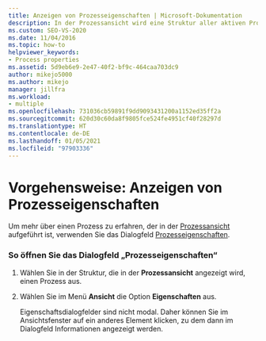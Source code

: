 ```yaml
---
title: Anzeigen von Prozesseigenschaften | Microsoft-Dokumentation
description: In der Prozessansicht wird eine Struktur aller aktiven Prozesse Ihres Systems angezeigt. Hier wird beschrieben, wie Sie die Eigenschaften eines Prozesses anzeigen, der in der Prozessansicht dargestellt ist.
ms.custom: SEO-VS-2020
ms.date: 11/04/2016
ms.topic: how-to
helpviewer_keywords:
- Process properties
ms.assetid: 5d9eb6e9-2e47-40f2-bf9c-464caa703dc9
author: mikejo5000
ms.author: mikejo
manager: jillfra
ms.workload:
- multiple
ms.openlocfilehash: 731036cb59891f9dd9093431200a1152ed35ff2a
ms.sourcegitcommit: 620d30c60da8f9805fce524fe4951cf40f28297d
ms.translationtype: HT
ms.contentlocale: de-DE
ms.lasthandoff: 01/05/2021
ms.locfileid: "97903336"
---
```

# <a name="how-to-display-process-properties"></a>Vorgehensweise: Anzeigen von Prozesseigenschaften
Um mehr über einen Prozess zu erfahren, der in der [Prozessansicht](../debugger/processes-view.md) aufgeführt ist, verwenden Sie das Dialogfeld [Prozesseigenschaften](../debugger/process-properties-dialog-box.md).

### <a name="to-open-a-process-properties-dialog-box"></a>So öffnen Sie das Dialogfeld „Prozesseigenschaften“

1. Wählen Sie in der Struktur, die in der **Prozessansicht** angezeigt wird, einen Prozess aus.

2. Wählen Sie im Menü **Ansicht** die Option **Eigenschaften** aus.

   Eigenschaftsdialogfelder sind nicht modal. Daher können Sie im Ansichtsfenster auf ein anderes Element klicken, zu dem dann im Dialogfeld Informationen angezeigt werden.